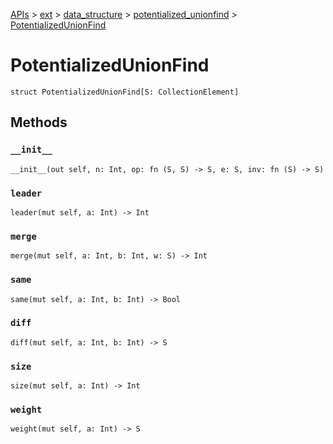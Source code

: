 [APIs](../../../index.md) > [ext](../../index.md) > [data_structure](../index.md) > [potentialized_unionfind](./index.md) > [PotentializedUnionFind]()

# PotentializedUnionFind

```
struct PotentializedUnionFind[S: CollectionElement]
```

## Methods

### `__init__`

```
__init__(out self, n: Int, op: fn (S, S) -> S, e: S, inv: fn (S) -> S)
```

### `leader`

```
leader(mut self, a: Int) -> Int
```

### `merge`

```
merge(mut self, a: Int, b: Int, w: S) -> Int
```

### `same`

```
same(mut self, a: Int, b: Int) -> Bool
```

### `diff`

```
diff(mut self, a: Int, b: Int) -> S
```

### `size`

```
size(mut self, a: Int) -> Int
```

### `weight`

```
weight(mut self, a: Int) -> S
```
